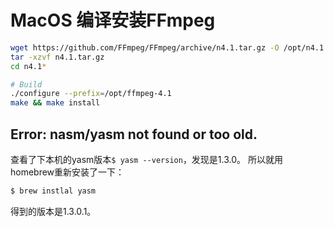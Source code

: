 # MacOS 编译安装FFmpeg

```sh
wget https://github.com/FFmpeg/FFmpeg/archive/n4.1.tar.gz -O /opt/n4.1.tar.gz
tar -xzvf n4.1.tar.gz
cd n4.1*

# Build
./configure --prefix=/opt/ffmpeg-4.1
make && make install
```


## Error: nasm/yasm not found or too old.

查看了下本机的yasm版本`$ yasm --version`，发现是1.3.0。
所以就用homebrew重新安装了一下：
```sh
$ brew instlal yasm
```
得到的版本是1.3.0.1。